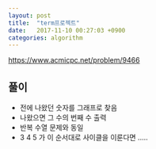 ```yaml
---
layout: post
title:  "term프로젝트"
date:   2017-11-10 00:27:03 +0900
categories: algorithm
---
```


<https://www.acmicpc.net/problem/9466>

## 풀이 

- 전에 나왔던 숫자를 그래프로 찾음
- 나왔으면 그 수의 번째 수 출력
- 반복 수열 문제와 동일
- 3 4 5 가 이 순서대로 사이클을 이룬다면 .....


	